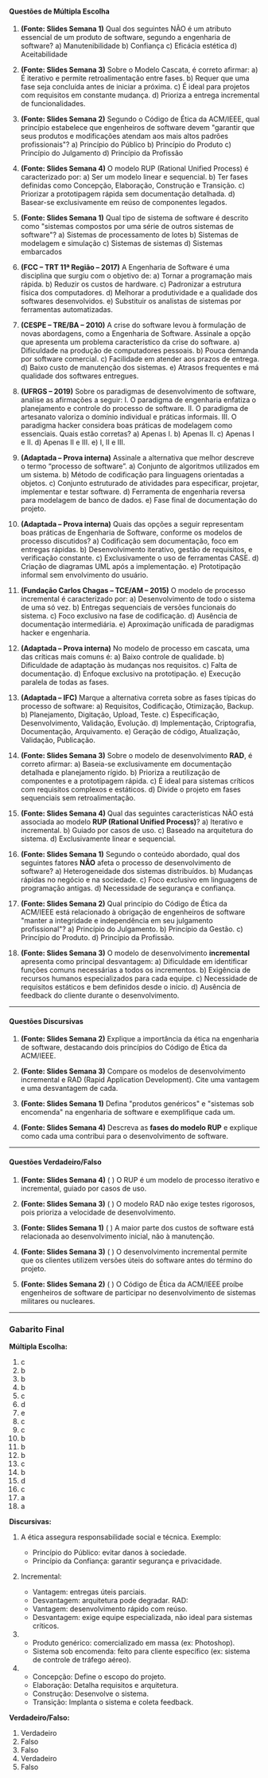 #### **Questões de Múltipla Escolha**

1. **(Fonte: Slides Semana 1)**
   Qual dos seguintes NÃO é um atributo essencial de um produto de software, segundo a engenharia de software?
   a) Manutenibilidade
   b) Confiança
   c) Eficácia estética
   d) Aceitabilidade

2. **(Fonte: Slides Semana 3)**
   Sobre o Modelo Cascata, é correto afirmar:
   a) É iterativo e permite retroalimentação entre fases.
   b) Requer que uma fase seja concluída antes de iniciar a próxima.
   c) É ideal para projetos com requisitos em constante mudança.
   d) Prioriza a entrega incremental de funcionalidades.

3. **(Fonte: Slides Semana 2)**
   Segundo o Código de Ética da ACM/IEEE, qual princípio estabelece que engenheiros de software devem "garantir que seus produtos e modificações atendam aos mais altos padrões profissionais"?
   a) Princípio do Público
   b) Princípio do Produto
   c) Princípio do Julgamento
   d) Princípio da Profissão

4. **(Fonte: Slides Semana 4)**
   O modelo RUP (Rational Unified Process) é caracterizado por:
   a) Ser um modelo linear e sequencial.
   b) Ter fases definidas como Concepção, Elaboração, Construção e Transição.
   c) Priorizar a prototipagem rápida sem documentação detalhada.
   d) Basear-se exclusivamente em reúso de componentes legados.

5. **(Fonte: Slides Semana 1)**
   Qual tipo de sistema de software é descrito como "sistemas compostos por uma série de outros sistemas de software"?
   a) Sistemas de processamento de lotes
   b) Sistemas de modelagem e simulação
   c) Sistemas de sistemas
   d) Sistemas embarcados

6. **(FCC – TRT 11ª Região – 2017)**
   A Engenharia de Software é uma disciplina que surgiu com o objetivo de:
   a) Tornar a programação mais rápida.
   b) Reduzir os custos de hardware.
   c) Padronizar a estrutura física dos computadores.
   d) Melhorar a produtividade e a qualidade dos softwares desenvolvidos.
   e) Substituir os analistas de sistemas por ferramentas automatizadas.

7. **(CESPE – TRE/BA – 2010)**
   A crise do software levou à formulação de novas abordagens, como a Engenharia de Software. Assinale a opção que apresenta um problema característico da crise do software.
   a) Dificuldade na produção de computadores pessoais.
   b) Pouca demanda por software comercial.
   c) Facilidade em atender aos prazos de entrega.
   d) Baixo custo de manutenção dos sistemas.
   e) Atrasos frequentes e má qualidade dos softwares entregues.

8. **(UFRGS – 2019)**
   Sobre os paradigmas de desenvolvimento de software, analise as afirmações a seguir:
   I. O paradigma de engenharia enfatiza o planejamento e controle do processo de software.
   II. O paradigma de artesanato valoriza o domínio individual e práticas informais.
   III. O paradigma hacker considera boas práticas de modelagem como essenciais.
   Quais estão corretas?
   a) Apenas I.
   b) Apenas II.
   c) Apenas I e II.
   d) Apenas II e III.
   e) I, II e III.

9. **(Adaptada – Prova interna)**
   Assinale a alternativa que melhor descreve o termo “processo de software”.
   a) Conjunto de algoritmos utilizados em um sistema.
   b) Método de codificação para linguagens orientadas a objetos.
   c) Conjunto estruturado de atividades para especificar, projetar, implementar e testar software.
   d) Ferramenta de engenharia reversa para modelagem de banco de dados.
   e) Fase final de documentação do projeto.

10. **(Adaptada – Prova interna)**
    Quais das opções a seguir representam boas práticas de Engenharia de Software, conforme os modelos de processo discutidos?
    a) Codificação sem documentação, foco em entregas rápidas.
    b) Desenvolvimento iterativo, gestão de requisitos, e verificação constante.
    c) Exclusivamente o uso de ferramentas CASE.
    d) Criação de diagramas UML após a implementação.
    e) Prototipação informal sem envolvimento do usuário.

11. **(Fundação Carlos Chagas – TCE/AM – 2015)**
    O modelo de processo incremental é caracterizado por:
    a) Desenvolvimento de todo o sistema de uma só vez.
    b) Entregas sequenciais de versões funcionais do sistema.
    c) Foco exclusivo na fase de codificação.
    d) Ausência de documentação intermediária.
    e) Aproximação unificada de paradigmas hacker e engenharia.

12. **(Adaptada – Prova interna)**
    No modelo de processo em cascata, uma das críticas mais comuns é:
    a) Baixo controle de qualidade.
    b) Dificuldade de adaptação às mudanças nos requisitos.
    c) Falta de documentação.
    d) Enfoque exclusivo na prototipação.
    e) Execução paralela de todas as fases.

13. **(Adaptada – IFC)**
    Marque a alternativa correta sobre as fases típicas do processo de software:
    a) Requisitos, Codificação, Otimização, Backup.
    b) Planejamento, Digitação, Upload, Teste.
    c) Especificação, Desenvolvimento, Validação, Evolução.
    d) Implementação, Criptografia, Documentação, Arquivamento.
    e) Geração de código, Atualização, Validação, Publicação.

14. **(Fonte: Slides Semana 3)**
    Sobre o modelo de desenvolvimento **RAD**, é correto afirmar:
    a) Baseia-se exclusivamente em documentação detalhada e planejamento rígido.
    b) Prioriza a reutilização de componentes e a prototipagem rápida.
    c) É ideal para sistemas críticos com requisitos complexos e estáticos.
    d) Divide o projeto em fases sequenciais sem retroalimentação.

15. **(Fonte: Slides Semana 4)**
    Qual das seguintes características NÃO está associada ao modelo **RUP (Rational Unified Process)**?
    a) Iterativo e incremental.
    b) Guiado por casos de uso.
    c) Baseado na arquitetura do sistema.
    d) Exclusivamente linear e sequencial.

16. **(Fonte: Slides Semana 1)**
    Segundo o conteúdo abordado, qual dos seguintes fatores **NÃO** afeta o processo de desenvolvimento de software?
    a) Heterogeneidade dos sistemas distribuídos.
    b) Mudanças rápidas no negócio e na sociedade.
    c) Foco exclusivo em linguagens de programação antigas.
    d) Necessidade de segurança e confiança.

17. **(Fonte: Slides Semana 2)**
    Qual princípio do Código de Ética da ACM/IEEE está relacionado à obrigação de engenheiros de software "manter a integridade e independência em seu julgamento profissional"?
    a) Princípio do Julgamento.
    b) Princípio da Gestão.
    c) Princípio do Produto.
    d) Princípio da Profissão.

18. **(Fonte: Slides Semana 3)**
    O modelo de desenvolvimento **incremental** apresenta como principal desvantagem:
    a) Dificuldade em identificar funções comuns necessárias a todos os incrementos.
    b) Exigência de recursos humanos especializados para cada equipe.
    c) Necessidade de requisitos estáticos e bem definidos desde o início.
    d) Ausência de feedback do cliente durante o desenvolvimento.

---

#### **Questões Discursivas**

1. **(Fonte: Slides Semana 2)**
   Explique a importância da ética na engenharia de software, destacando dois princípios do Código de Ética da ACM/IEEE.

2. **(Fonte: Slides Semana 3)**
   Compare os modelos de desenvolvimento incremental e RAD (Rapid Application Development). Cite uma vantagem e uma desvantagem de cada.

3. **(Fonte: Slides Semana 1)**
   Defina "produtos genéricos" e "sistemas sob encomenda" na engenharia de software e exemplifique cada um.

4. **(Fonte: Slides Semana 4)**
   Descreva as **fases do modelo RUP** e explique como cada uma contribui para o desenvolvimento de software.

---

#### **Questões Verdadeiro/Falso**

1. **(Fonte: Slides Semana 4)**
   ( ) O RUP é um modelo de processo iterativo e incremental, guiado por casos de uso.

2. **(Fonte: Slides Semana 3)**
   ( ) O modelo RAD não exige testes rigorosos, pois prioriza a velocidade de desenvolvimento.

3. **(Fonte: Slides Semana 1)**
   ( ) A maior parte dos custos de software está relacionada ao desenvolvimento inicial, não à manutenção.

4. **(Fonte: Slides Semana 3)**
   ( ) O desenvolvimento incremental permite que os clientes utilizem versões úteis do software antes do término do projeto.

5. **(Fonte: Slides Semana 2)**
   ( ) O Código de Ética da ACM/IEEE proíbe engenheiros de software de participar no desenvolvimento de sistemas militares ou nucleares.

---

### **Gabarito Final**

**Múltipla Escolha:**

1. c
2. b
3. b
4. b
5. c
6. d
7. e
8. c
9. c
10. b
11. b
12. b
13. c
14. b
15. d
16. c
17. a
18. a

**Discursivas:**

1. A ética assegura responsabilidade social e técnica. Exemplo:

   - Princípio do Público: evitar danos à sociedade.
   - Princípio da Confiança: garantir segurança e privacidade.

2. Incremental:

   - Vantagem: entregas úteis parciais.
   - Desvantagem: arquitetura pode degradar.
     RAD:
   - Vantagem: desenvolvimento rápido com reúso.
   - Desvantagem: exige equipe especializada, não ideal para sistemas críticos.

3. - Produto genérico: comercializado em massa (ex: Photoshop).
   - Sistema sob encomenda: feito para cliente específico (ex: sistema de controle de tráfego aéreo).

4. - Concepção: Define o escopo do projeto.
   - Elaboração: Detalha requisitos e arquitetura.
   - Construção: Desenvolve o sistema.
   - Transição: Implanta o sistema e coleta feedback.

**Verdadeiro/Falso:**

1. Verdadeiro
2. Falso
3. Falso
4. Verdadeiro
5. Falso
